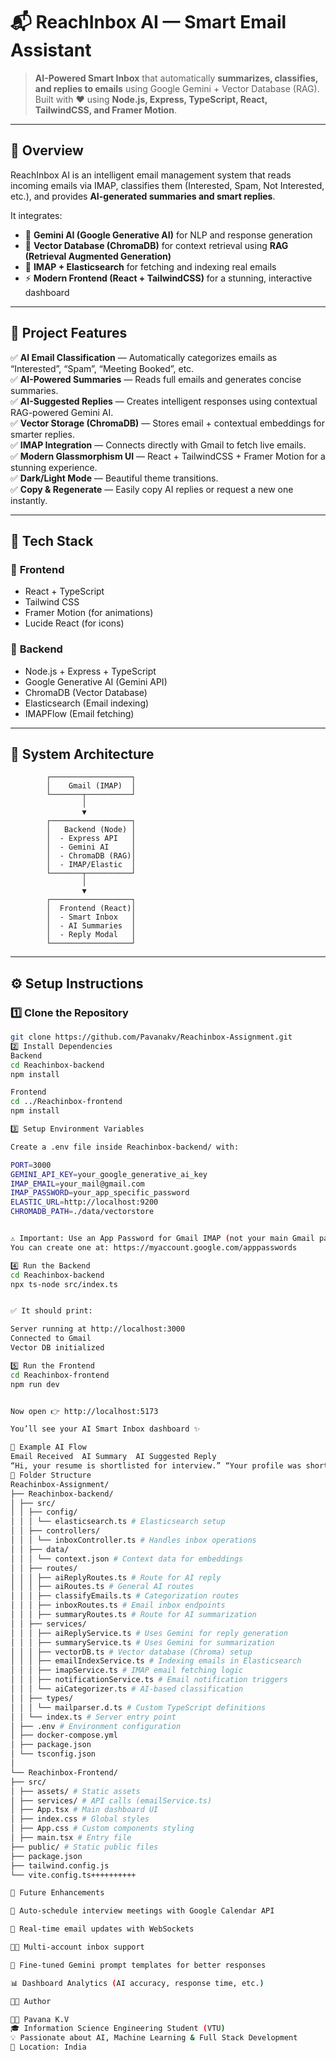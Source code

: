 # 📬 ReachInbox AI — Smart Email Assistant

> **AI-Powered Smart Inbox** that automatically **summarizes, classifies, and replies to emails** using Google Gemini + Vector Database (RAG).  
> Built with ❤️ using **Node.js, Express, TypeScript, React, TailwindCSS, and Framer Motion**.

---

## 🌟 Overview

ReachInbox AI is an intelligent email management system that reads incoming emails via IMAP, classifies them (Interested, Spam, Not Interested, etc.), and provides **AI-generated summaries and smart replies**.

It integrates:
- 🧠 **Gemini AI (Google Generative AI)** for NLP and response generation  
- 💾 **Vector Database (ChromaDB)** for context retrieval using **RAG (Retrieval Augmented Generation)**  
- 📩 **IMAP + Elasticsearch** for fetching and indexing real emails  
- ⚡ **Modern Frontend (React + TailwindCSS)** for a stunning, interactive dashboard  

---

## 🎯 Project Features

✅ **AI Email Classification** — Automatically categorizes emails as “Interested”, “Spam”, “Meeting Booked”, etc.  
✅ **AI-Powered Summaries** — Reads full emails and generates concise summaries.  
✅ **AI-Suggested Replies** — Creates intelligent responses using contextual RAG-powered Gemini AI.  
✅ **Vector Storage (ChromaDB)** — Stores email + contextual embeddings for smarter replies.  
✅ **IMAP Integration** — Connects directly with Gmail to fetch live emails.  
✅ **Modern Glassmorphism UI** — React + TailwindCSS + Framer Motion for a stunning experience.  
✅ **Dark/Light Mode** — Beautiful theme transitions.  
✅ **Copy & Regenerate** — Easily copy AI replies or request a new one instantly.  

---

## 🧩 Tech Stack

### 🔹 **Frontend**
- React + TypeScript  
- Tailwind CSS  
- Framer Motion (for animations)
- Lucide React (for icons)

### 🔹 **Backend**
- Node.js + Express + TypeScript  
- Google Generative AI (Gemini API)  
- ChromaDB (Vector Database)  
- Elasticsearch (Email indexing)  
- IMAPFlow (Email fetching)  

---

## 🧠 System Architecture

            ┌──────────────────┐
            │    Gmail (IMAP)  │
            └───────┬──────────┘
                    │
                    ▼
            ┌──────────────────┐
            │   Backend (Node) │
            │  - Express API   │
            │  - Gemini AI     │
            │  - ChromaDB (RAG)│
            │  - IMAP/Elastic  │
            └───────┬──────────┘
                    │
                    ▼
            ┌──────────────────┐
            │  Frontend (React)│
            │  - Smart Inbox   │
            │  - AI Summaries  │
            │  - Reply Modal   │
            └──────────────────┘

---

## ⚙️ Setup Instructions

### 1️⃣ Clone the Repository
```bash
git clone https://github.com/Pavanakv/Reachinbox-Assignment.git
2️⃣ Install Dependencies
Backend
cd Reachinbox-backend
npm install

Frontend
cd ../Reachinbox-frontend
npm install

3️⃣ Setup Environment Variables

Create a .env file inside Reachinbox-backend/ with:

PORT=3000
GEMINI_API_KEY=your_google_generative_ai_key
IMAP_EMAIL=your_mail@gmail.com
IMAP_PASSWORD=your_app_specific_password
ELASTIC_URL=http://localhost:9200
CHROMADB_PATH=./data/vectorstore


⚠️ Important: Use an App Password for Gmail IMAP (not your main Gmail password).
You can create one at: https://myaccount.google.com/apppasswords

4️⃣ Run the Backend
cd Reachinbox-backend
npx ts-node src/index.ts


✅ It should print:

Server running at http://localhost:3000
Connected to Gmail
Vector DB initialized

5️⃣ Run the Frontend
cd Reachinbox-frontend
npm run dev


Now open 👉 http://localhost:5173

You’ll see your AI Smart Inbox dashboard ✨

🧠 Example AI Flow
Email Received	AI Summary	AI Suggested Reply
“Hi, your resume is shortlisted for interview.”	“Your profile was shortlisted; they are asking for interview availability.”	“Thank you for shortlisting my profile! I’m available for the interview. You can book a slot here: https://cal.com/example”
📂 Folder Structure
Reachinbox-Assignment/
├── Reachinbox-backend/
│ ├── src/
│ │ ├── config/
│ │ │ └── elasticsearch.ts # Elasticsearch setup
│ │ ├── controllers/
│ │ │ └── inboxController.ts # Handles inbox operations
│ │ ├── data/
│ │ │ └── context.json # Context data for embeddings
│ │ ├── routes/
│ │ │ ├── aiReplyRoutes.ts # Route for AI reply
│ │ │ ├── aiRoutes.ts # General AI routes
│ │ │ ├── classifyEmails.ts # Categorization routes
│ │ │ ├── inboxRoutes.ts # Email inbox endpoints
│ │ │ ├── summaryRoutes.ts # Route for AI summarization
│ │ ├── services/
│ │ │ ├── aiReplyService.ts # Uses Gemini for reply generation
│ │ │ ├── summaryService.ts # Uses Gemini for summarization
│ │ │ ├── vectorDB.ts # Vector database (Chroma) setup
│ │ │ ├── emailIndexService.ts # Indexing emails in Elasticsearch
│ │ │ ├── imapService.ts # IMAP email fetching logic
│ │ │ ├── notificationService.ts # Email notification triggers
│ │ │ └── aiCategorizer.ts # AI-based classification
│ │ ├── types/
│ │ │ └── mailparser.d.ts # Custom TypeScript definitions
│ │ └── index.ts # Server entry point
│ ├── .env # Environment configuration
│ ├── docker-compose.yml
│ ├── package.json
│ └── tsconfig.json
│
└── Reachinbox-Frontend/
├── src/
│ ├── assets/ # Static assets
│ ├── services/ # API calls (emailService.ts)
│ ├── App.tsx # Main dashboard UI
│ ├── index.css # Global styles
│ ├── App.css # Custom components styling
│ ├── main.tsx # Entry file
├── public/ # Static public files
├── package.json
├── tailwind.config.js
└── vite.config.ts++++++++++

🚀 Future Enhancements

📅 Auto-schedule interview meetings with Google Calendar API

🔔 Real-time email updates with WebSockets

🧑‍💼 Multi-account inbox support

🧠 Fine-tuned Gemini prompt templates for better responses

📊 Dashboard Analytics (AI accuracy, response time, etc.)

🧑‍💻 Author

👩‍💻 Pavana K.V
🎓 Information Science Engineering Student (VTU)
💡 Passionate about AI, Machine Learning & Full Stack Development
📍 Location: India
